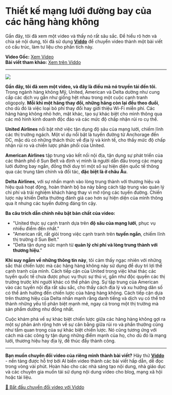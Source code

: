# Thiết kế mạng lưới đường bay của các hãng hàng không

Gần đây, tôi đã xem một video và thấy nó rất sâu sắc. Để hiểu rõ hơn và chia sẻ nội dung, tôi đã sử dụng **[Viddo](https://viddo.pro/)** để chuyển video thành một bài viết có cấu trúc, làm tư liệu cho phân tích này.

**Video Gốc:** [Xem Video](https://www.youtube.com/watch?v=sY7cQNx4Hg4)  
**Bài viết tham khảo:** [Xem trên Viddo](https://viddo.pro/zh/video-result/1bd6bfd1-a3fd-42ba-a3de-aab8f12e6159)

---

![](https://www.youtube.com/embed/sY7cQNx4Hg4)

**Gần đây, tôi đã xem một video, và đây là điều mà nó truyền tải đến tôi.** Trong ngành hàng không Mỹ, United, American và Delta dường như cung cấp các dịch vụ gần như giống hệt nhau trong một cuộc cạnh tranh oligopoly. **Mỗi khi một hãng thay đổi, những hãng còn lại đều theo đuổi**, cho dù đó là việc loại bỏ phí thay đổi hay giới thiệu Wi-Fi miễn phí. Các hãng hàng không nhỏ hơn, mặt khác, tạo sự khác biệt cho mình thông qua các mô hình kinh doanh độc đáo và các mức độ chấp nhận rủi ro cụ thể.

**United Airlines** nổi bật nhờ việc tận dụng độ sâu của mạng lưới, chiếm lĩnh các thị trường ngách. Một ví dụ nổi bật là tuyến đường từ Anchorage đến DC, mặc dù có những thách thức về địa lý và kinh tế, cho thấy mức độ chấp nhận rủi ro và chiến lược phân phối của United.

**American Airlines** tập trung vào kết nối nội địa, tận dụng sự phát triển của các thành phố ở Sun Belt và định vị mình là người dẫn đầu trong các mạng lưới đường bay ngắn, đồng thời duy trì một số sự hiện diện quốc tế thông qua các trung tâm chính và đối tác, **đặc biệt là ở châu Âu**.

**Delta Airlines**, với sự nhấn mạnh vào lòng trung thành với thương hiệu và hiệu quả hoạt động, hoàn thành bộ ba này bằng cách tập trung vào quản lý chi phí và trải nghiệm khách hàng thay vì mở rộng các tuyến đường. Chiến lược này khiến Delta thường đánh giá cao hơn sự hiện diện của mình thông qua ít nhưng các tuyến đường đáng tin cậy.

**Ba câu trích dẫn chính nêu bật bản chất của video:**

- "United thực sự cạnh tranh dựa trên **độ sâu của mạng lưới**, phục vụ nhiều điểm đến nhất."
- "American rất, rất giỏi trong việc cạnh tranh trên **tuyến ngắn**, chiếm lĩnh thị trường ở Sun Belt."
- "Delta tận dụng sức mạnh từ **quản lý chi phí và lòng trung thành với thương hiệu**."

**Khi suy ngẫm về những thông tin này**, tôi cảm thấy ngạc nhiên với những sắc thái chiến lược mà các hãng hàng không này sử dụng để duy trì lợi thế cạnh tranh của mình. Cách tiếp cận của United trong việc khai thác các tuyến quốc tế chưa được phục vụ thực sự thú vị, gần như độc quyền các thị trường trước khi người khác có thể phản ứng. Sự tập trung của American vào các tuyến nội địa rất sâu sắc, cho thấy cách địa lý và xu hướng dân số có thể ảnh hưởng đến chiến lược của hãng hàng không. Cách tiếp cận dựa trên thương hiệu của Delta nhấn mạnh rằng danh tiếng và dịch vụ có thể trở thành những yếu tố phân biệt mạnh mẽ, ngay cả trong một thị trường mà sản phẩm dường như đồng nhất.

Cuộc khám phá về sự khác biệt chiến lược giữa các hãng hàng không gợi ra một sự phản ánh rộng hơn về sự cân bằng giữa rủi ro và phần thưởng cũng như tầm quan trọng của sự khác biệt chiến lược. Nó cũng tương ứng với cách mà các công ty tận dụng những điểm mạnh của họ, cho dù đó là mạng lưới, thương hiệu hay địa lý, để thúc đẩy thành công.

---

**Bạn muốn chuyển đổi video của riêng mình thành bài viết?** Hãy thử **[Viddo](https://viddo.pro/)** - nền tảng được hỗ trợ bởi AI biến video thành các bài viết hấp dẫn, dễ đọc trong vòng vài phút. Hoàn hảo cho các nhà sáng tạo nội dung, nhà giáo dục và các chuyên gia muốn tái sử dụng nội dung video cho blog, mạng xã hội hoặc tài liệu.

[🚀 Bắt đầu chuyển đổi video với Viddo](https://viddo.pro/)